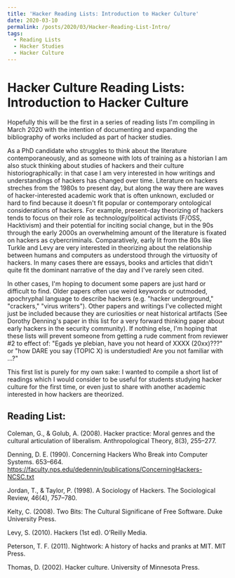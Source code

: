 ```yaml
---
title: 'Hacker Reading Lists: Introduction to Hacker Culture'
date: 2020-03-10
permalink: /posts/2020/03/Hacker-Reading-List-Intro/
tags:
  - Reading Lists
  - Hacker Studies
  - Hacker Culture
---
```


Hacker Culture Reading Lists: Introduction to Hacker Culture
======
Hopefully this will be the first in a series of reading lists I'm compiling in March 2020 with the intention of documenting and expanding the bibliography of works included as part of hacker studies. 

As a PhD candidate who struggles to think about the literature contemporaneously, and as someone with lots of training as a historian I am also stuck thinking about studies of hackers and their culture historiographically: in that case I am very interested in how writings and understandings of hackers has changed over time. Literature on hackers streches from the 1980s to present day, but along the way there are waves of hacker-interested academic work that is often unknown, excluded or hard to find because it doesn't fit popular or contemporary ontological considerations of hackers. For example, present-day theorizing of hackers tends to focus on their role as technology/political activists (F/OSS, Hacktivism) and their potential for inciting social change, but in the 90s through the early 2000s an overwhelming amount of the literature is fixated on hackers as cybercriminals. Comparatively, early lit from the 80s like Turkle and Levy are very interested in theorizing about the relationship between humans and computers as understood through the virtuosity of hackers. In many cases there are essays, books and articles that didn't quite fit the dominant narrative of the day and I've rarely seen cited.

In other cases, I'm hoping to document some papers are just hard or difficult to find. Older papers often use weird keywords or outmoded, apochryphal language to describe hackers (e.g. "hacker underground," "crackers," "virus writers"). Other papers and writings I've collected might just be included because they are curiosities or neat historical artifacts (See Dorothy Denning's paper in this list for a very forward thinking paper about early hackers in the security community). If nothing else, I'm hoping that these lists will prevent someone from getting a rude comment from reviewer #2 to effect of: "Egads ye plebian, have you not heard of XXXX (20xx)???" or "how DARE you say (TOPIC X) is understudied! Are you not familiar with ...?"

This first list is purely for my own sake: I wanted to compile a short list of readings which I would consider to be useful for students studying hacker culture for the first time, or even just to share with another academic interested in how hackers are theorized.

Reading List:
----- 

Coleman, G., & Golub, A. (2008). Hacker practice: Moral genres and the cultural articulation of liberalism. Anthropological Theory, 8(3), 255–277.

Denning, D. E. (1990). Concerning Hackers Who Break into Computer Systems. 653–664. https://faculty.nps.edu/dedennin/publications/ConcerningHackers-NCSC.txt

Jordan, T., & Taylor, P. (1998). A Sociology of Hackers. The Sociological Review, 46(4), 757–780. 

Kelty, C. (2008). Two Bits: The Cultural Significane of Free Software. Duke University Press.

Levy, S. (2010). Hackers (1st ed). O’Reilly Media.

Peterson, T. F. (2011). Nightwork: A history of hacks and pranks at MIT. MIT Press.

Thomas, D. (2002). Hacker culture. University of Minnesota Press.
